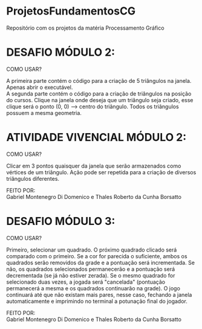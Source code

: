 # ProjetosFundamentosCG
Repositório com os projetos da matéria Processamento Gráfico

# DESAFIO MÓDULO 2:  
COMO USAR?

A primeira parte contém o código para a criação de 5 triângulos na janela. Apenas abrir o executável.  
A segunda parte contém o código para a criação de triângulos na posição do cursos. Clique na janela onde deseja que um triângulo seja criado, esse clique será o ponto (0, 0) ⟶ centro do triângulo. Todos os triângulos possuem a mesma geometria.

# ATIVIDADE VIVENCIAL MÓDULO 2:  
COMO USAR?

Clicar em 3 pontos quaisquer da janela que serão armazenados como vértices de um triângulo. Ação pode ser repetida para a criação de diversos triângulos diferentes.

FEITO POR:  
Gabriel Montenegro Di Domenico e Thales Roberto da Cunha Borsatto

# DESAFIO MÓDULO 3:  
COMO USAR?

Primeiro, selecionar um quadrado. O próximo quadrado clicado será comparado com o primeiro. Se a cor for parecida o suficiente, ambos os quadrados serão removidos da grade e a pontuação será incrementada. Se não, os quadrados selecionados permanecerão e a pontuação será decrementada (se já não estiver zerada). Se o mesmo quadrado for selecionado duas vezes, a jogada será "cancelada" (pontuação permanecerá a mesma e os quadrados continuarão na grade). O jogo continuará até que não existam mais pares, nesse caso, fechando a janela automaticamente e imprimindo no terminal a potunação final do jogador.

FEITO POR:  
Gabriel Montenegro Di Domenico e Thales Roberto da Cunha Borsatto

